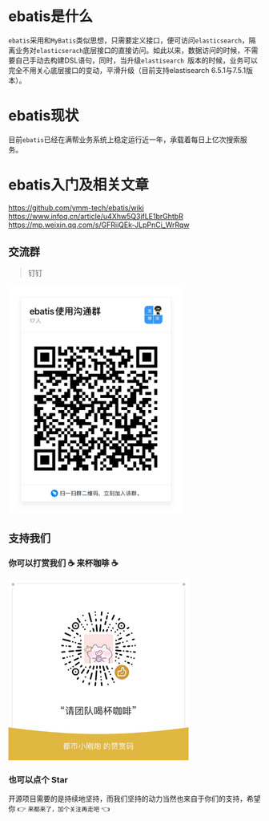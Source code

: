 # ebatis是什么

`ebatis`采用和`MyBatis`类似思想，只需要定义接口，便可访问`elasticsearch`，隔离业务对`elasticserach`底层接口的直接访问。如此以来，数据访问的时候，不需要自己手动去构建DSL语句，同时，当升级`elastisearch
`版本的时候，业务可以完全不用关心底层接口的变动，平滑升级（目前支持elastisearch 6.5.1与7.5.1版本）。

# ebatis现状

目前`ebatis`已经在满帮业务系统上稳定运行近一年，承载着每日上亿次搜索服务。

# ebatis入门及相关文章

https://github.com/ymm-tech/ebatis/wiki
https://www.infoq.cn/article/u4Xhw5Q3jfLE1brGhtbR
https://mp.weixin.qq.com/s/GFRiiQEk-JLpPnCi_WrRqw

## 交流群

> 钉钉 
 
<img src="https://github.com/codingPao/ymm-tech/blob/main/ebatisDingDing.JPG?raw=true" width="350px">


## 支持我们

### 你可以打赏我们 :coffee: 来杯咖啡 :coffee:

<img src="https://github.com/codingPao/ymm-tech/blob/main/coffee.JPG?raw=true" width="360px">

### 也可以点个 Star
开源项目需要的是持续地坚持，而我们坚持的动力当然也来自于你们的支持，希望你 :point_right: `来都来了，加个关注再走吧` :point_left:
